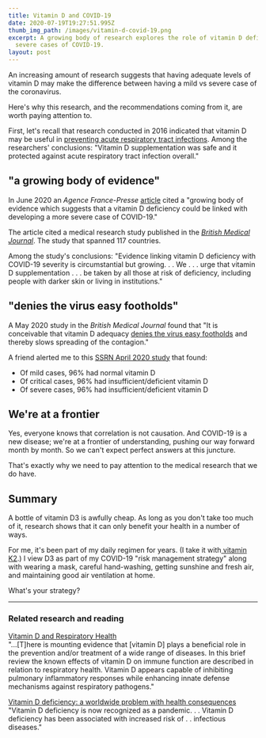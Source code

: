 ```yaml
---
title: Vitamin D and COVID-19
date: 2020-07-19T19:27:51.995Z
thumb_img_path: /images/vitamin-d-covid-19.png
excerpt: A growing body of research explores the role of vitamin D deficiency in
  severe cases of COVID-19.
layout: post
---
```

An increasing amount of research suggests that having adequate levels of vitamin D may make the difference between having a mild vs severe case of the coronavirus. 

Here's why this research, and the recommendations coming from it, are worth paying attention to. 

First, let's recall that research conducted in 2016 indicated that vitamin D may be useful in [preventing acute respiratory tract infections](https://www.bmj.com/content/356/bmj.i6583). Among the researchers' conclusions: "Vitamin D supplementation was safe and it protected against acute respiratory tract infection overall."

## "a growing body of evidence"

In June 2020 an *Agence France-Presse* [article](https://news.yahoo.com/amphtml/more-evidence-lack-vitamin-d-linked-covid-19-125331345.html) cited a "growing body of evidence which suggests that a vitamin D deficiency could be linked with developing a more severe case of COVID-19." 

The article cited a medical research study published in the *[British Medical Journal](https://nutrition.bmj.com/content/early/2020/07/01/bmjnph-2020-000110?versioned=true)*. The study that spanned 117 countries.

Among the study's conclusions: "Evidence linking vitamin D deficiency with COVID-19 severity is circumstantial but growing. . . We . . . urge that vitamin D supplementation . . .  be taken by all those at risk of deficiency, including people with darker skin or living in institutions."

## "denies the virus easy footholds"

A May 2020 study in the *British Medical Journal* found that "It is conceivable that vitamin D adequacy [denies the virus easy footholds](https://nutrition.bmj.com/content/early/2020/05/20/bmjnph-2020-000096.full?mod=article_inline) and thereby slows spreading of the contagion."

A friend alerted me to this [SSRN April 2020 study](https://papers.ssrn.com/sol3/papers.cfm?abstract_id=3571484) that found: 

* Of mild cases, 96% had normal vitamin D
* Of critical cases, 96% had insufficient/deficient vitamin D
* Of severe cases, 96% had insufficient/deficient vitamin D

## We're at a frontier

Yes, everyone knows that correlation is not causation. And COVID-19 is a new disease; we're at a frontier of understanding, pushing our way forward month by month. So we can't expect perfect answers at this juncture. 

That's exactly why we need to pay attention to the medical research that we do have. 

## Summary

A bottle of vitamin D3 is awfully cheap. As long as you don't take too much of it, research shows that it can only benefit your health in a number of ways. 

For me, it's been part of my daily regimen for years. (I take it with[ vitamin K2](https://www.amazon.com/Spectrum-capsule-Soy-free-Capsules-InnovixLabs/dp/B00T8NROWM/).)  I view D3 as part of my COVID-19 "risk management strategy" along with wearing a mask, careful hand-washing, getting sunshine and fresh air, and maintaining good air ventilation at home. 

What's your strategy? 

<hr/>

### Related research and reading

[Vitamin D and Respiratory Health](https://www.ncbi.nlm.nih.gov/pmc/articles/PMC2759054/)\
"...\[T]here is mounting evidence that \[vitamin D] plays a beneficial role in the prevention and/or treatment of a wide range of diseases. In this brief review the known effects of vitamin D on immune function are described in relation to respiratory health. Vitamin D appears capable of inhibiting pulmonary inflammatory responses while enhancing innate defense mechanisms against respiratory pathogens."

[Vitamin D deficiency: a worldwide problem with health consequences](https://pubmed.ncbi.nlm.nih.gov/18400738/)\
"Vitamin D deficiency is now recognized as a pandemic. . . Vitamin D deficiency has been associated with increased risk of . . infectious diseases."